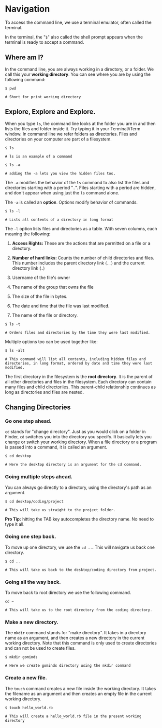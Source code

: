 # Navigation

To access the command line, we use a terminal emulator, often called the terminal.

In the terminal, the "``` $ ```" also called the shell prompt appears when the terminal is ready to accept a command.

## Where am I?

In the command line, you are always working in a directory, or a folder. We call this your **working directory**. You can see where you are by using the following command:

```console
$ pwd

# Short for print working directory
```

## Explore, Explore and Explore.

When you type ``` ls ```, the command line looks at the folder you are in and then lists the files and folder inside it. Try typing it in your Terminal/iTerm window. In command line we refer folders as directories. Files and directories on your computer are part of a filesystem.

```console
$ ls

# ls is an example of a command
```

```console
$ ls -a

# adding the -a lets you view the hidden files too.
```

The ``` -a ``` modifies the behavior of the ``` ls ``` command to also list the files and directories starting with a period "``` . ```". Files starting with a period are hidden, and don't appear when using just the ``` ls ``` command alone.

The ``` -a ``` is called an **option**. Options modify behavior of commands.

```console
$ ls -l

# Lists all contents of a directory in long format
```

The ``` -l ``` option lists files and directories as a table. With seven columns, each meaning the following:

1. **Access Rights:** These are the actions that are permitted on a file or a directory.

2. **Number of hard links:** Counts the number of child directories and files. This number includes the parent directory link (``` .. ```) and the current directory link (``` . ```)

3. Username of the file's owner

4. The name of the group that owns the file

5. The size of the file in bytes.

6. The date and time that the file was last modified.

7. The name of the file or directory.


```console
$ ls -t

# Orders files and directories by the time they were last modified.
```
Multiple options too can be used together like:

```console
$ ls -alt

# This command will list all contents, including hidden files and directories, in long format, ordered by date and time they were last modified.
```

The first directory in the filesystem is the **root directory**. It is the parent of all other directories and files in the filesystem. Each directory can contain many files and child directoriies. This parent-child relationship continues as long as directories and files are nested.

## Changing Directories

### Go one step ahead.

``` cd ``` stands for "change directory". Just as you would click on a folder in Finder, ``` cd ``` switches you into the directory you specify. It basically lets you change or switch your working directory. When a file directory or a program is passed into a command, it is called an argument.

```console
$ cd desktop

# Here the desktop directory is an argument for the cd command.
```

### Going multiple steps ahead.

You can always go directly to a directory, using the directory's path as an argument.

```console
$ cd desktop/coding/project

# This will take us straight to the project folder.
```

**Pro Tip:** hitting the TAB key autocompletes the directory name. No need to type it all.

### Going one step back.

To move up one directory, we use the ``` cd .. ```. This will navigate us back one directory.

```console
$ cd ..

# This will take us back to the desktop/coding directory from project.
```

### Going all the way back.

To move back to root directory we use the following command.

```console
cd ~

# This will take us to the root directory from the coding directory.
```

### Make a new directory.

The ``` mkdir ``` command stands for "make directory". It takes in a directory name as an argument, and then creates a new directory in the current working directory. Note that this command is only used to create directories and can not be used to create files.

```console
$ mkdir gominds

# Here we create gominds directory using the mkdir command
```

### Create a new file.

The ``` touch ``` command creates a new file inside the working directory. It takes the filename as an argument and then creates an empty file in the current working directory.

```console
$ touch hello_world.rb

# This will create a hello_world.rb file in the present working directory
```

